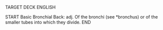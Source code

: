 TARGET DECK
ENGLISH

START
Basic
Bronchial
Back: adj. Of the bronchi (see *bronchus) or of the smaller tubes into which they divide.
END
